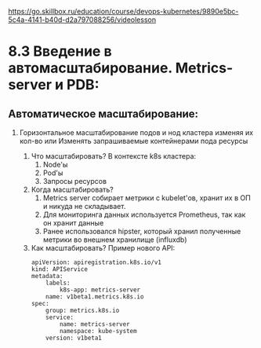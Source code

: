 https://go.skillbox.ru/education/course/devops-kubernetes/9890e5bc-5c4a-4141-b40d-d2a797088256/videolesson

# 8.3 Введение в автомасштабирование. Metrics-server и PDB:

## Автоматическое масштабирование:

1. Горизонтальное масштабирование подов и нод кластера изменяя их кол-во
или
Изменять запрашиваемые контейнерами пода ресурсы

    1. Что масштабировать? 
        В контексте k8s кластера:
        1. Node'ы
        2. Pod'ы
        3. Запросы ресурсов
    2. Когда масштабировать? 
        1. Metrics server собирает метрики с kubelet'ов, хранит их в ОП и никуда не складывает.
        2. Для мониторинга данных используется Prometheus, так как он хранит данные
        3. Ранее использовался hipster, который хранил полученные метрики во внешнем хранилище (influxdb)
    3. Как масштабировать?
        Пример нового API:
        ```
        apiVersion: apiregistration.k8s.io/v1
        kind: APIService
        metadata:
            labels:
                k8s-app: metrics-server
            name: v1beta1.metrics.k8s.io
        spec:
            group: metrics.k8s.io
            service:
                name: metrics-server
                namespace: kube-system
            version: v1beta1
        ```
